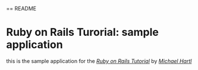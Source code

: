 == README

# Ruby on Rails Turorial: sample application

this is the sample application for
the [*Ruby on Rails Tutorial*](http://railstutorial.org/)
by [*Michael Hartl*](http://michaelhartl.com/)
